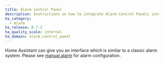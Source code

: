 ```yaml
---
title: Alarm Control Panel
description: Instructions on how to integrate Alarm Control Panels into Home Assistant.
ha_category:
  - Alarm
ha_release: 0.7.3
ha_quality_scale: internal
ha_domain: alarm_control_panel
---
```


Home Assistant can give you an interface which is similar to a classic alarm system.
Please see [manual alarm](/integrations/alarm_control_panel.manual) for alarm configuration.
